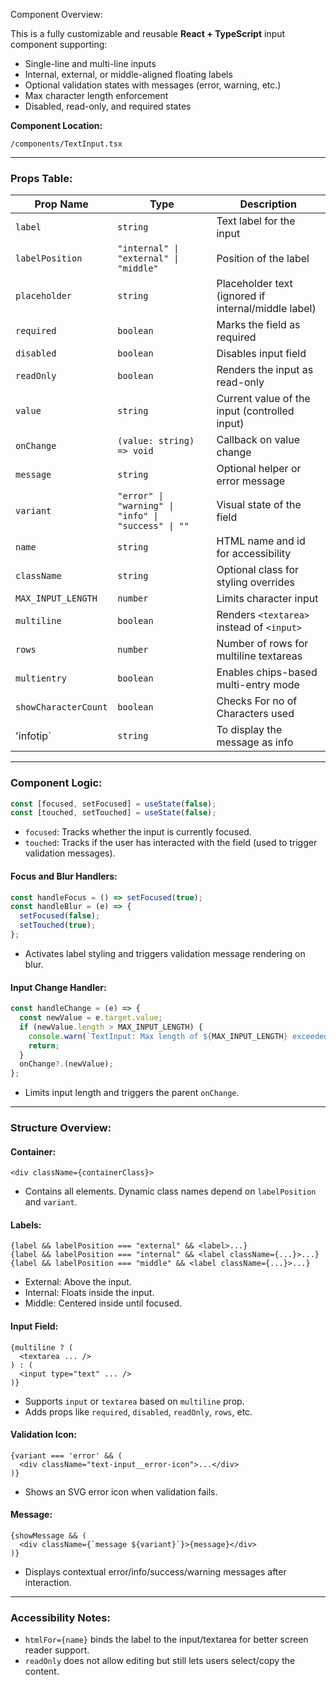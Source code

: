 Component Overview:

This is a fully customizable and reusable **React + TypeScript** input component supporting:
- Single-line and multi-line inputs
- Internal, external, or middle-aligned floating labels
- Optional validation states with messages (error, warning, etc.)
- Max character length enforcement
- Disabled, read-only, and required states

**Component Location:**
```
/components/TextInput.tsx
```

---

### Props Table:

| Prop Name          | Type                                                | Description                                         |
|--------------------|-----------------------------------------------------|-----------------------------------------------------|
| `label`            | `string`                                            | Text label for the input                            |
| `labelPosition`    | `"internal" \| "external" \| "middle"`              | Position of the label                               |
| `placeholder`      | `string`                                            | Placeholder text (ignored if internal/middle label) |
| `required`         | `boolean`                                           | Marks the field as required                         |
| `disabled`         | `boolean`                                           | Disables input field                                |
| `readOnly`         | `boolean`                                           | Renders the input as read-only                      |
| `value`            | `string`                                            | Current value of the input (controlled input)       |
| `onChange`         | `(value: string) => void`                           | Callback on value change                            |
| `message`          | `string`                                            | Optional helper or error message                    |
| `variant`          | `"error" \| "warning" \| "info" \| "success" \| ""` | Visual state of the field                           |
| `name`             | `string`                                            | HTML name and id for accessibility                  |
| `className`        | `string`                                            | Optional class for styling overrides                |
| `MAX_INPUT_LENGTH` | `number`                                            | Limits character input                              |
| `multiline`        | `boolean`                                           | Renders `<textarea>` instead of `<input>`           |
| `rows`             | `number`                                            | Number of rows for multiline textareas              |
| `multientry`       | `boolean`                                           | Enables chips-based multi-entry mode                |
|`showCharacterCount`| `boolean`                                           | Checks For no of Characters used                    |
| 'infotip`          | `string`                                            | To display the message as info                      | 
---

### Component Logic:

```ts
const [focused, setFocused] = useState(false);
const [touched, setTouched] = useState(false);
```
- `focused`: Tracks whether the input is currently focused.
- `touched`: Tracks if the user has interacted with the field (used to trigger validation messages).

#### Focus and Blur Handlers:
```ts
const handleFocus = () => setFocused(true);
const handleBlur = (e) => {
  setFocused(false);
  setTouched(true);
};
```
- Activates label styling and triggers validation message rendering on blur.

#### Input Change Handler:
```ts
const handleChange = (e) => {
  const newValue = e.target.value;
  if (newValue.length > MAX_INPUT_LENGTH) {
    console.warn(`TextInput: Max length of ${MAX_INPUT_LENGTH} exceeded.`);
    return;
  }
  onChange?.(newValue);
};
```
- Limits input length and triggers the parent `onChange`.

---

### Structure Overview:

#### Container:
```tsx
<div className={containerClass}>
```
- Contains all elements. Dynamic class names depend on `labelPosition` and `variant`.

#### Labels:
```tsx
{label && labelPosition === "external" && <label>...}
{label && labelPosition === "internal" && <label className={...}>...}
{label && labelPosition === "middle" && <label className={...}>...}
```
- External: Above the input.
- Internal: Floats inside the input.
- Middle: Centered inside until focused.

#### Input Field:
```tsx
{multiline ? (
  <textarea ... />
) : (
  <input type="text" ... />
)}
```
- Supports `input` or `textarea` based on `multiline` prop.
- Adds props like `required`, `disabled`, `readOnly`, `rows`, etc.

#### Validation Icon:
```tsx
{variant === 'error' && (
  <div className="text-input__error-icon">...</div>
)}
```
- Shows an SVG error icon when validation fails.

#### Message:
```tsx
{showMessage && (
  <div className={`message ${variant}`}>{message}</div>
)}
```
- Displays contextual error/info/success/warning messages after interaction.

---

### Accessibility Notes:
- `htmlFor={name}` binds the label to the input/textarea for better screen reader support.
- `readOnly` does not allow editing but still lets users select/copy the content.